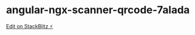 # angular-ngx-scanner-qrcode-7alada

[Edit on StackBlitz ⚡️](https://stackblitz.com/edit/angular-ngx-scanner-qrcode-7alada)
